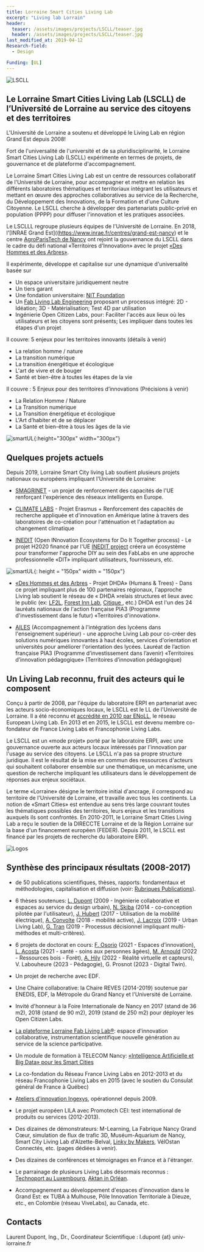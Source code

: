 ```yaml
---
title: Lorraine Smart Cities Living Lab
excerpt: "Living lab Lorrain"
header:
  teaser: /assets/images/projects/LSCLL/teaser.jpg
  header: /assets/images/projects/LSCLL/teaser.jpg
last_modified_at: 2019-04-12
Research-field:
  - Design

Funding: [UL]    
---
```

![LSCLL](/assets/images/projects/LSCLL/bandeau.png)

## Le Lorraine Smart Cities Living Lab (LSCLL) de l’Université de Lorraine au service des citoyens et des territoires

L'Université de Lorraine a soutenu et développé le Living Lab en région Grand Est depuis 2008!  

Fort de l'universalité de l'université et de sa pluridisciplinarité, le Lorraine Smart Cities Living Lab (LSCLL) expérimente en termes de projets, de gouvernance et de plateforme d'accompagnement.  

Le Lorraine Smart Cities Living Lab est un centre de ressources collaboratif de l'Université de Lorraine, pour accompagner et mettre en relation les différents laboratoires thématiques et territoriaux intégrant les utilisateurs et mettant en œuvre des approches collaboratives au service de la Recherche, du Développement des Innovations, de la Formation et d'une Culture Citoyenne. Le LSCLL cherche à développer des partenariats public-privé en population (PPPP) pour diffuser l'innovation et les pratiques associées.

Le LSCLLL regroupe plusieurs équipes de l'Université de Lorraine. En 2018, l'[INRAE ​​Grand Est]((https://www.inrae.fr/centres/grand-est-nancy) et le centre [AgroParisTech de Nancy](http://www2.agroparistech.fr/Centre-de-Nancy-733.html) ont rejoint la gouvernance du LSCLL dans le cadre du défi national «Territoires d'Innovation» avec le projet [«Des Hommes et des Arbres»](https://www.deshommesetdesarbres.org/).

Il expérimente, développe et capitalise sur une dynamique d'universalité basée sur

+ Un espace universitaire juridiquement neutre
+ Un tiers garant
+ Une fondation universitaire: [NIT Foundation](http://fondation-nit.univ-lorraine.fr/)
+ Un [Fab Living Lab Engineering](http://lf2l.fr/concept/) proposant un processus intégré: 2D - Idéation; 3D - Matérialisation; Test 4D par utilisation
+ Ingénierie Open Citizen Labs, pour: Faciliter l'accès aux lieux où les utilisateurs et les citoyens sont présents; Les impliquer dans toutes les étapes d'un projet  

Il couvre: 5 enjeux pour les territoires innovants (détails à venir)

+ La relation homme / nature
+ La transition numérique
+ La transition énergétique et écologique
+ L'art de vivre et de bouger
+ Santé et bien-être à toutes les étapes de la vie

Il couvre : 5 Enjeux pour des territoires d’innovations (Précisions à venir)

* La Relation Homme / Nature
* La Transition numérique
* La Transition énergétique et écologique
* L'Art d’habiter et de se déplacer
* La Santé et bien-être à tous les âges de la vie  

![smartUL](/assets/images/projects/LSCLL/smartUL.png){:height="300px" width="300px"}  
## Quelques projets actuels 

Depuis 2019, Lorraine Smart City living Lab soutient plusieurs projets nationaux ou européens impliquant l'Université de Lorraine:
 
+ [SMAGRINET](https://www.smagrinet.eu/) - un projet de renforcement des capacités de l'UE renforçant l'expérience des réseaux intelligents en Europe.

+ [CLIMATE LABS](https://erpi.univ-lorraine.fr/projects/Climatelabs/) - Projet Erasmus + Renforcement des capacités de recherche appliquée et d'innovation en Amérique latine à travers des laboratoires de co-création pour l'atténuation et l'adaptation au changement climatique

+ [INEDIT](https://erpi.univ-lorraine.fr/projects/INEDIT/) (Open INnovation Ecosystems for Do It Together process) - Le projet H2020 financé par l'UE [INEDIT project](https://www.inedit-project.eu/project/) créera un écosystème pour transformer l'approche DIY au sein des FabLabs en une approche professionnelle «DIT» impliquant utilisateurs, fournisseurs, etc.


![smartUL](/assets/images/projects/LSCLL/marianne.png){: height = "150px" width = "150px"}
 
+ [«Des Hommes et des Arbres](https://www.deshommesetdesarbres.org/) - Projet DHDA» (Humans & Trees) - Dans ce projet impliquant plus de 100 partenaires régionaux, l'approche Living lab soutient le réseau de « DHDA »relais structures et lieux avec le public (ex: [LF2L](http://lf2l.fr/), [Forest Inn Lab](https://factuel.univ-lorraine.fr/node/13837), [Citique ](https://www.citique.fr/), etc.) DHDA est l'un des 24 lauréats nationaux de l'action française PIA3 (Programme d'investissement dans le futur) «Territoires d'innovation».  

+ [AILES](https://erpi.univ-lorraine.fr/projects/Ailes/) (Accompagnement à l'intégration des lycéens dans l'enseignement supérieur) - une approche Living Lab pour co-créer des solutions numériques innovantes à haut écoles, services d'orientation et universités pour améliorer l'orientation des lycées. Lauréat de l’action française PIA3 (Programme d’investissement dans l’avenir) «Territoires d’innovation pédagogique» (Territoires d’innovation pédagogique)

## Un Living Lab reconnu, fruit des acteurs qui le composent

Conçu à partir de 2008, par l'équipe du laboratoire ERPI en partenariat avec les acteurs socio-économiques locaux, le LSCLL est le LL de l'Université de Lorraine. Il a été reconnu et [accrédité en 2010 par ENoLL](https://enoll.org/network/living-labs/?livinglab=lorraine-smart-cities-living-lab), le réseau European Living Lab. En 2013 et en 2015, le LSCLL est devenu membre co-fondateur de France Living Labs et Francophonie Living Labs.

Le LSCLL est un «mode projet» porté par le laboratoire ERPI, avec une gouvernance ouverte aux acteurs locaux intéressés par l'innovation par l'usage au service des citoyens. Le LSCLL n'a pas sa propre structure juridique. Il est le résultat de la mise en commun des ressources d'acteurs qui souhaitent collaborer ensemble sur une thématique, un mécanisme, une question de recherche impliquant les utilisateurs dans le développement de réponses aux enjeux sociétaux.

Le terme «Lorraine» désigne le territoire initial d'ancrage, il correspond au territoire de l'Université de Lorraine, et travaille avec tous les continents.
La notion de «Smart Cities» est entendue au sens très large couvrant toutes les thématiques possibles des territoires, leurs enjeux et les transitions auxquels ils sont confrontés.
En 2010-2011, le Lorraine Smart Cities Living Lab a reçu le soutien de la DIRECCTE Lorraine et de la Région Lorraine sur la base d'un financement européen (FEDER). Depuis 2011, le LSCLL est financé par les projets de recherche du laboratoire ERPI.  

![Logos](/assets/images/projects/LSCLL/bandeaulogo.png)  


## Synthèse des principaux résultats (2008-2017)

+ de 50 publications scientifiques, thèses, rapports: fondamentaux et méthodologies, capitalisation et diffusion (voir: [Rubriques Publications](http://lf2l.fr/publications/)).  

+ 6 thèses soutenues: [L. Dupont](http://www.theses.fr/2009INPL069N) (2009 - Ingénierie collaborative et espaces au service du design urbain), [N. Skiba](http://www.theses.fr/2014LORR0027) (2014 - co-conception pilotée par l'utilisateur), [J. Hubert](http://www.theses.fr/2017LORR0083) (2017 - Utilisation de la mobilité électrique), [A. Convolte](http://www.theses.fr/2018LORR0243) (2018 - mobilité active), [J. Lacroix](http://www.theses.fr/2019LORR0185) (2019 - Urban Living Lab), [G. Tran](http://www.theses.fr/2019LORR0168) (2019 - Processus décisionnel impliquant multi-méthodes et multi-critères).  

+ 6 projets de doctorat en cours: [F. Osorio](https://erpi.univ-lorraine.fr/people/Ferney-Osorio/) (2021 - Espaces d'innovation), [L. Acosta](https://erpi.univ-lorraine.fr/people/Linda-Acosta/) (2021 - santé - soins aux personnes âgées), [M. Arnould](https://erpi.univ-lorraine.fr/people/Maxence-Arnould/) (2022 - Ressources bois - Forêt), [A. Hily](https://erpi.univ-lorraine.fr/people/Anaelle-Hily/) (2022 - Réalité virtuelle et capteurs), V. Labouheure (2023 - Pédagogie), G. Prosnot (2023 - Digital Twin).  

+ Un projet de recherche avec EDF.  

+ Une Chaire collaborative: la Chaire REVES (2014-2019) soutenue par ENEDIS, EDF, la Métropole du Grand Nancy et l'Université de Lorraine.  

+ Invité d'honneur à la Foire Internationale de Nancy en 2017 (stand de 36 m2), 2018 (stand de 90 m2), 2019 (stand de 250 m2) pour déployer les Open Citizen Labs. 

+ [La plateforme Lorraine Fab Living Lab®](https://www.lf2l.fr): espace d'innovation collaborative, instrumentation scientifique nouvelle génération au service de la science participative.

+ Un module de formation à TELECOM Nancy: [«Intelligence Artificielle et Big Data» pour les Smart Cities](http://iamd-mom.telecomnancy.univ-lorraine.fr/)

+ La co-fondation du Réseau France Living Labs en 2012-2013 et du réseau Francophonie Living Labs en 2015 (avec le soutien du Consulat général de France à Québec)  

+ [Ateliers d'innovation Ingexys](http://masterprojter.wixsite.com/lesaiu), opérationnel depuis 2009.  

+ Le projet européen LILA avec Promotech CEI: test international de produits ou services (2012-2013).  

+ Des dizaines de démonstrateurs: M-Learning, La Fabrique Nancy Grand Cœur, simulation de flux de trafic 3D, Muséum-Aquarium de Nancy, Smart City Living Lab d'Alzette-Belval, [Linky by Makers](http://linkybymakers.fr/en-anglais/), VélOstan Connectés, etc. (pages dédiées à venir).  

+ Des dizaines de conférences et témoignages en France et à l'étranger.  

+ Le parrainage de plusieurs Living Labs désormais reconnus : [Technoport au Luxembourg](https://enoll.org/network/living-labs/?livinglab=technoport-living-lab-luxembourg), [Aktan in Orléan](https://aktan.fr/living-lab/).  

+ Accompagnement au développement d'espaces d'innovation dans le Grand Est: ex TUBA à Mulhouse, Pôle Innovation Territoriale à Dieuze, etc., en Colombie (réseau ViveLabs), au Canada, etc.  


## Contacts

Laurent Dupont, Ing., Dr., Coordinateur Scientifique : l.dupont {at} univ-lorraine.fr